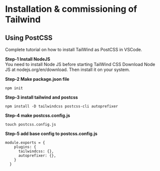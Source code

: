 # Installation &amp; commissioning of Tailwind 
## Using PostCSS
Complete tutorial on how to install TailWind as PostCSS in VSCode. 
  
**Step-1 Install NodeJS**  
You need to install Node JS before starting TailWind CSS Download Node JS at nodejs.org/en/download. Then install it on your system.  
  
**Step-2 Make package.json file**
```
npm init
```
  
**Step-3 install tailwind and postcss**
```
npm install -D tailwindcss postcss-cli autoprefixer
```
  
**Step-4 make postcss.config.js**
```
touch postcss.config.js
```
  
**Step-5 add base config to postcss.config.js**
```
module.exports = {
    plugins: {
      tailwindcss: {},
      autoprefixer: {},
    }
  }
```


